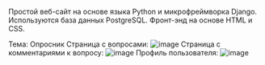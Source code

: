 Простой веб-сайт на основе языка Python и микрофреймворка Django. Используются база данных PostgreSQL. Фронт-энд на основе HTML и CSS.

Тема: Опросник
Страница с вопросами: 
![image](https://github.com/AkhrievSuleym/Django_survey/assets/114875962/52d42153-3831-47d5-be41-723610f7f806)
Страница с комментариями к вопросу: 
![image](https://github.com/AkhrievSuleym/Django_survey/assets/114875962/73e1c7f8-dc76-4601-bc36-9c12234a907c)
Профиль пользователя:
![image](https://github.com/AkhrievSuleym/Django_survey/assets/114875962/b267ddd6-73cb-42a1-b404-81d7ef208544)

